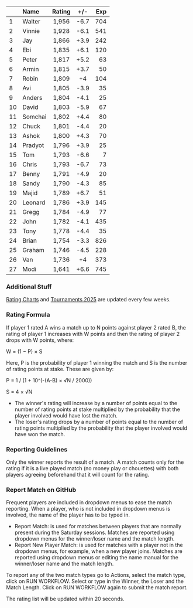 | |Name|Rating|+/-|Exp|
|-|:---|:----:|:-:|--:|
|1|Walter|1,956|-6.7|704|
|2|Vinnie|1,928|-6.1|541|
|3|Jay|1,866|+3.9|242|
|4|Ebi|1,835|+6.1|120|
|5|Peter|1,817|+5.2|63|
|6|Armin|1,815|+3.7|50|
|7|Robin|1,809|+4|104|
|8|Avi|1,805|-3.9|35|
|9|Anders|1,804|-4.1|25|
|10|David|1,803|-5.9|67|
|11|Somchai|1,802|+4.4|80|
|12|Chuck|1,801|-4.4|20|
|13|Ashok|1,800|+4.3|70|
|14|Pradyot|1,796|+3.9|25|
|15|Tom|1,793|-6.6|7|
|16|Chris|1,793|-6.7|73|
|17|Benny|1,791|-4.9|20|
|18|Sandy|1,790|-4.3|85|
|19|Majid|1,789|+6.7|51|
|20|Leonard|1,786|+3.9|145|
|21|Gregg|1,784|-4.9|77|
|22|John|1,782|-4.1|435|
|23|Tony|1,778|-4.4|35|
|24|Brian|1,754|-3.3|826|
|25|Graham|1,746|-4.5|228|
|26|Van|1,736|+4|373|
|27|Modi|1,641|+6.6|745|


### Additional Stuff

[Rating Charts](https://github.com/modiholodri/bkk-bg-rating-list/discussions/2) and 
[Tournaments 2025](https://github.com/modiholodri/bkk-bg-rating-list/discussions/5) are updated every few weeks.

### Rating Formula

If player 1 rated A wins a match up to N points against player 2 rated B, the rating of player 1 increases with W points and then the rating of player 2 drops with W points, where:

W = (1 − P) × S

Here, P is the probability of player 1 winning the match and S is the number of rating points at stake. These are given by:

P = 1 / (1 + 10^(-(A-B) × √N / 2000))

S = 4 × √N

- The winner's rating will increase by a number of points equal to the number of rating points at stake multiplied by the probability that the player involved would have lost the match.
- The loser's rating drops by a number of points equal to the number of rating points multiplied by the probability that the player involved would have won the match.

### Reporting Guidelines

Only the winner reports the result of a match.
A match counts only for the rating if it is a live played match (no money play or chouettes)
with both players agreeing beforehand that it will count for the rating.


### Report Match on GitHub

Frequent players are included in dropdown menus to ease the match reporting.
When a player, who is not included in dropdown menus is involved, the name of the player has to be typed in.

- Report Match:  is used for matches between players that are normally present during the Saturday sessions.
  Matches are reported using dropdown menus for the winner/loser name and the match length.
- Report New Player Match:  is used for matches with a player not in the dropdown menus, for example, when a new player joins.
  Matches are reported using dropdown menus or editing the name manual for the winner/loser name and the match length.

To report any of the two match types go to Actions, select the match type, click on RUN WORKFLOW.
Select or type in the Winner, the Loser and the Match Length.
Click on RUN WORKFLOW again to submit the match report.

The rating list will be updated within 20 seconds.
